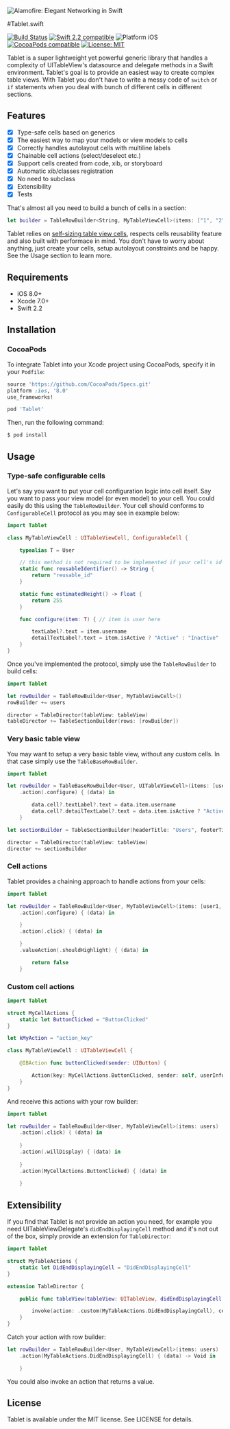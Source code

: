 ![Alamofire: Elegant Networking in Swift](https://raw.githubusercontent.com/maxsokolov/tablet/assets/logo.png)

#Tablet.swift

<p align="left">
<a href="https://travis-ci.org/maxsokolov/tablet"><img src="https://travis-ci.org/maxsokolov/tablet.svg" alt="Build Status" /></a>
<a href="https://developer.apple.com/swift"><img src="https://img.shields.io/badge/Swift_2.2-compatible-4BC51D.svg?style=flat" alt="Swift 2.2 compatible" /></a>
<img src="https://img.shields.io/badge/platform-iOS-blue.svg?style=flat" alt="Platform iOS" />
<a href="https://cocoapods.org/pods/tablet"><img src="https://img.shields.io/badge/pod-0.5.0-blue.svg" alt="CocoaPods compatible" /></a>
<a href="https://raw.githubusercontent.com/maxsokolov/tablet/master/LICENSE"><img src="http://img.shields.io/badge/license-MIT-blue.svg?style=flat" alt="License: MIT" /></a>
</p>

Tablet is a super lightweight yet powerful generic library that handles a complexity of UITableView's datasource and delegate methods in a Swift environment. Tablet's goal is to provide an easiest way to create complex table views. With Tablet you don't have to write a messy code of `switch` or `if` statements when you deal with bunch of different cells in different sections. 

## Features

- [x] Type-safe cells based on generics
- [x] The easiest way to map your models or view models to cells
- [x] Correctly handles autolayout cells with multiline labels
- [x] Chainable cell actions (select/deselect etc.)
- [x] Support cells created from code, xib, or storyboard
- [x] Automatic xib/classes registration
- [x] No need to subclass
- [x] Extensibility
- [x] Tests

That's almost all you need to build a bunch of cells in a section:
```swift
let builder = TableRowBuilder<String, MyTableViewCell>(items: ["1", "2", "3", "4", "5"])
```
Tablet relies on <a href="https://developer.apple.com/library/ios/documentation/UserExperience/Conceptual/AutolayoutPG/WorkingwithSelf-SizingTableViewCells.html" target="_blank">self-sizing table view cells</a>, respects cells reusability feature and also built with performace in mind. You don't have to worry about anything, just create your cells, setup autolayout constraints and be happy. See the Usage section to learn more.

## Requirements

- iOS 8.0+
- Xcode 7.0+
- Swift 2.2

## Installation

### CocoaPods
To integrate Tablet into your Xcode project using CocoaPods, specify it in your `Podfile`:

```ruby
source 'https://github.com/CocoaPods/Specs.git'
platform :ios, '8.0'
use_frameworks!

pod 'Tablet'
```

Then, run the following command:

```bash
$ pod install
```

## Usage

### Type-safe configurable cells

Let's say you want to put your cell configuration logic into cell itself. Say you want to pass your view model (or even model) to your cell.
You could easily do this using the `TableRowBuilder`. Your cell should conforms to `ConfigurableCell` protocol as you may see in example below:

```swift
import Tablet

class MyTableViewCell : UITableViewCell, ConfigurableCell {

	typealias T = User

	// this method is not required to be implemented if your cell's id equals to class name
	static func reusableIdentifier() -> String {
		return "reusable_id"
	}

	static func estimatedHeight() -> Float {
        return 255
    }

	func configure(item: T) { // item is user here

		textLabel?.text = item.username
		detailTextLabel?.text = item.isActive ? "Active" : "Inactive"
	}
}
```
Once you've implemented the protocol, simply use the `TableRowBuilder` to build cells:

```swift
import Tablet

let rowBuilder = TableRowBuilder<User, MyTableViewCell>()
rowBuilder += users

director = TableDirector(tableView: tableView)
tableDirector += TableSectionBuilder(rows: [rowBuilder])
```

### Very basic table view

You may want to setup a very basic table view, without any custom cells. In that case simply use the `TableBaseRowBuilder`.

```swift
import Tablet

let rowBuilder = TableBaseRowBuilder<User, UITableViewCell>(items: [user1, user2, user3], id: "reusable_id")
	.action(.configure) { (data) in

		data.cell?.textLabel?.text = data.item.username
		data.cell?.detailTextLabel?.text = data.item.isActive ? "Active" : "Inactive"
	}

let sectionBuilder = TableSectionBuilder(headerTitle: "Users", footerTitle: nil, rows: [rowBuilder])

director = TableDirector(tableView: tableView)
director += sectionBuilder
```

### Cell actions

Tablet provides a chaining approach to handle actions from your cells:

```swift
import Tablet

let rowBuilder = TableRowBuilder<User, MyTableViewCell>(items: [user1, user2, user3], id: "reusable_id")
	.action(.configure) { (data) in

	}
	.action(.click) { (data) in

	}
	.valueAction(.shouldHighlight) { (data) in

		return false
	}
```

### Custom cell actions
```swift
import Tablet

struct MyCellActions {
	static let ButtonClicked = "ButtonClicked"
}

let kMyAction = "action_key"

class MyTableViewCell : UITableViewCell {

	@IBAction func buttonClicked(sender: UIButton) {

		Action(key: MyCellActions.ButtonClicked, sender: self, userInfo: nil).invoke()
	}
}
```
And receive this actions with your row builder:
```swift
import Tablet

let rowBuilder = TableRowBuilder<User, MyTableViewCell>(items: users)
	.action(.click) { (data) in
		
	}
	.action(.willDisplay) { (data) in
		
	}
	.action(MyCellActions.ButtonClicked) { (data) in
		
	}
```

## Extensibility

If you find that Tablet is not provide an action you need, for example you need UITableViewDelegate's `didEndDisplayingCell` method and it's not out of the box,
simply provide an extension for `TableDirector`:
```swift
import Tablet

struct MyTableActions {
	static let DidEndDisplayingCell = "DidEndDisplayingCell"
}

extension TableDirector {

	public func tableView(tableView: UITableView, didEndDisplayingCell cell: UITableViewCell, forRowAtIndexPath indexPath: NSIndexPath) {

		invoke(action: .custom(MyTableActions.DidEndDisplayingCell), cell: cell, indexPath: indexPath)
	}
}
```
Catch your action with row builder:
```swift
let rowBuilder = TableRowBuilder<User, MyTableViewCell>(items: users)
	.action(MyTableActions.DidEndDisplayingCell) { (data) -> Void in

	}
```
You could also invoke an action that returns a value.

## License

Tablet is available under the MIT license. See LICENSE for details.
